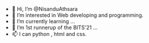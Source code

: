 
- 👋 Hi, I’m @NisanduAthsara
- 👀 I’m interested in Web developing and programming.
- 🌱 I’m currently learning ...
- 💞️ I’m 1st runnerup of the BITS'21 ...
- 📫 I can python , html and css.

<!---
NisanduAthsara/NisanduAthsara is a ✨ special ✨ repository because its `README.md` (this file) appears on your GitHub profile.
You can click the Preview link to take a look at your changes.
--->
